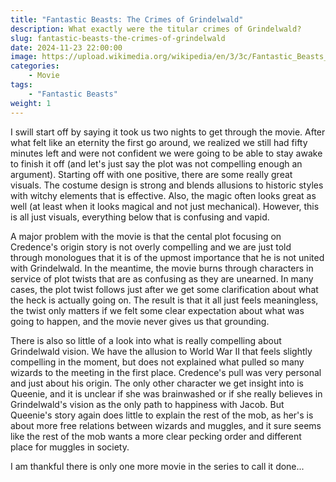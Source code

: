 ```yaml
---
title: "Fantastic Beasts: The Crimes of Grindelwald"
description: What exactly were the titular crimes of Grindelwald?
slug: fantastic-beasts-the-crimes-of-grindelwald
date: 2024-11-23 22:00:00
image: https://upload.wikimedia.org/wikipedia/en/3/3c/Fantastic_Beasts_-_The_Crimes_of_Grindelwald_Poster.png
categories:
    - Movie
tags:
    - "Fantastic Beasts"
weight: 1
---
```


I swill start off by saying it took us two nights to get through the movie. After what felt like an eternity the first go around, we realized we still had fifty minutes left and were not confident we were going to be able to stay awake to finish it off (and let's just say the plot was not compelling enough an argument). Starting off with one positive, there are some really great visuals. The costume design is strong and blends allusions to historic styles with witchy elements that is effective. Also, the magic often looks great as well (at least when it looks magical and not just mechanical). However, this is all just visuals, everything below that is confusing and vapid.

A major problem with the movie is that the cental plot focusing on Credence's origin story is not overly compelling and we are just told through monologues that it is of the upmost importance that he is not united with Grindelwald. In the meantime, the movie burns through characters in service of plot twists that are as confusing as they are unearned. In many cases, the plot twist follows just after we get some clarification about what the heck is actually going on. The result is that it all just feels meaningless, the twist only matters if we felt some clear expectation about what was going to happen, and the movie never gives us that grounding.

There is also so little of a look into what is really compelling about Grindelwald vision. We have the allusion to World War II that feels slightly compelling in the moment, but does not explained what pulled so many wizards to the meeting in the first place. Credence's pull was very personal and just about his origin. The only other character we get insight into is Queenie, and it is unclear if she was brainwashed or if she really believes in Grindelwald's vision as the only path to happiness with Jacob. But Queenie's story again does little to explain the rest of the mob, as her's is about more free relations between wizards and muggles, and it sure seems like the rest of the mob wants a more clear pecking order and different place for muggles in society.

I am thankful there is only one more movie in the series to call it done...
